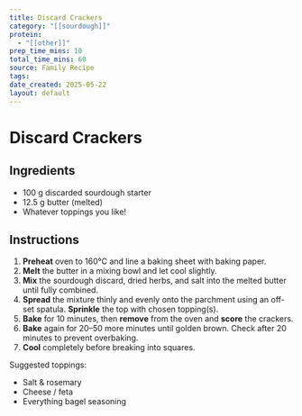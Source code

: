 ```yaml
---
title: Discard Crackers
category: "[[sourdough]]"
protein:
  - "[[other]]"
prep_time_mins: 10
total_time_mins: 60
source: Family Recipe
tags: 
date_created: 2025-05-22
layout: default
---
```


# Discard Crackers

## Ingredients

- 100 g discarded sourdough starter
- 12.5 g butter (melted)
- Whatever toppings you like!

## Instructions

1. **Preheat** oven to 160°C and line a baking sheet with baking paper.
2. **Melt** the butter in a mixing bowl and let cool slightly.
3. **Mix** the sourdough discard, dried herbs, and salt into the melted butter until fully combined.
4. **Spread** the mixture thinly and evenly onto the parchment using an off-set spatula. **Sprinkle** the top with chosen topping(s).
5. **Bake** for 10 minutes, then **remove** from the oven and **score** the crackers.
6. **Bake** again for 20–50 more minutes until golden brown. Check after 20 minutes to prevent overbaking.
7. **Cool** completely before breaking into squares.

Suggested toppings:
- Salt & rosemary
- Cheese / feta
- Everything bagel seasoning